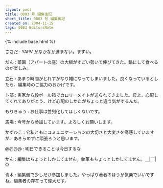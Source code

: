 ```yaml
---
layout: post
title: 0003 号 編集後記
short_title: 0003 号 編集後記
created_on: 2004-11-15
tags: 0003 EditorsNote
---
```

{% include base.html %}


ささだ
:  YARV がなかなか進まない。まずい。

だん
:  菜園（アパートの庭）の大根がすごい勢いで伸びてきた。鍋にして食べるのが楽しみ。

立石
:  あまり時間がとれずかなり雑になってしまいました。良くなっているとしたら、編集時のご協力のおかげです。

卜部
: 実家から段ボール箱でカロリーメイトが送られてきました。母よ、心配してくれてありがとう、けど心配のしかたがちょっと違う気がするんだ。

もりきゅう
: お仕事は並列化してほしくないです。

馬場
: 今号から参加しています。よろしくお願いします。

かずひこ
: 公私ともにコミュニケーションの大切さと大変さを痛感していますが、あきらめずに頑張ろうと思います。

@@@@
: 明日できることは今日するな

かん
: 編集はちょっとしかしてません。執筆もちょっとしかしてません。＿|￣|○

青木
:  編集側で少しだけ参加しました。やっぱり著者のほうが気楽でいいですね。編集者の存在って偉大だす。


